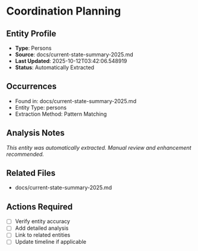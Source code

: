# Coordination Planning

## Entity Profile
- **Type**: Persons
- **Source**: docs/current-state-summary-2025.md
- **Last Updated**: 2025-10-12T03:42:06.548919
- **Status**: Automatically Extracted

## Occurrences
- Found in: docs/current-state-summary-2025.md
- Entity Type: persons
- Extraction Method: Pattern Matching

## Analysis Notes
*This entity was automatically extracted. Manual review and enhancement recommended.*

## Related Files
- docs/current-state-summary-2025.md

## Actions Required
- [ ] Verify entity accuracy
- [ ] Add detailed analysis
- [ ] Link to related entities
- [ ] Update timeline if applicable
